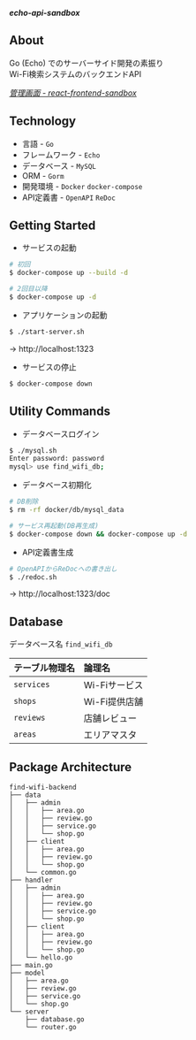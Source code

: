 ***echo-api-sandbox***

## About

Go (Echo) でのサーバーサイド開発の素振り  
Wi-Fi検索システムのバックエンドAPI

*[管理画面 - react-frontend-sandbox](https://github.com/KotaTanaka/react-frontend-sandbox)*

## Technology

* 言語 - `Go`
* フレームワーク - `Echo`
* データベース - `MySQL`
* ORM - `Gorm`
* 開発環境 - `Docker` `docker-compose`
* API定義書 - `OpenAPI` `ReDoc`

## Getting Started

* サービスの起動

```bash
# 初回
$ docker-compose up --build -d

# 2回目以降
$ docker-compose up -d
```

* アプリケーションの起動

```bash
$ ./start-server.sh
```

→ http://localhost:1323

* サービスの停止

```bash
$ docker-compose down
```

## Utility Commands

* データベースログイン

```bash
$ ./mysql.sh
Enter password: password
mysql> use find_wifi_db;
```

* データベース初期化

```bash
# DB削除
$ rm -rf docker/db/mysql_data

# サービス再起動(DB再生成)
$ docker-compose down && docker-compose up -d
```

* API定義書生成

```bash
# OpenAPIからReDocへの書き出し
$ ./redoc.sh
```

→ http://localhost:1323/doc

## Database

データベース名 `find_wifi_db`

| テーブル物理名 | 論理名 |
|:---|:---|
| `services` | Wi-Fiサービス |
| `shops` | Wi-Fi提供店舗 |
| `reviews` | 店舗レビュー |
| `areas` | エリアマスタ |

## Package Architecture

```
find-wifi-backend
├── data
│   ├── admin
│   │   ├── area.go
│   │   ├── review.go
│   │   ├── service.go
│   │   └── shop.go
│   ├── client
│   │   ├── area.go
│   │   ├── review.go
│   │   └── shop.go
│   └── common.go
├── handler
│   ├── admin
│   │   ├── area.go
│   │   ├── review.go
│   │   ├── service.go
│   │   └── shop.go
│   ├── client
│   │   ├── area.go
│   │   ├── review.go
│   │   └── shop.go
│   └── hello.go
├── main.go
├── model
│   ├── area.go
│   ├── review.go
│   ├── service.go
│   └── shop.go
└── server
    ├── database.go
    └── router.go
```
